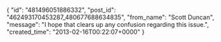  {
   "id": "481496051886332",
   "post_id": "462493170453287_480677688634835",
   "from_name": "Scott Duncan",
   "message": "I hope that clears up any confusion regarding this issue.",
   "created_time": "2013-02-16T00:22:07+0000"
 }
